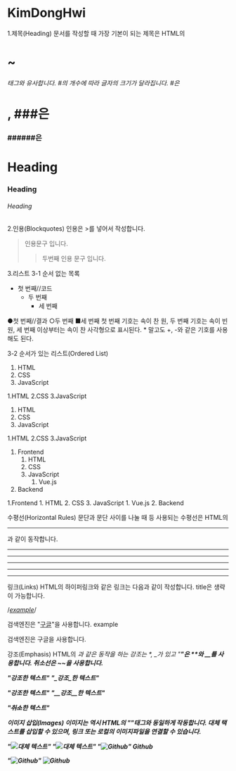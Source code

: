 # KimDongHwi

1.제목(Heading)
문서를 작성할 때 가장 기본이 되는 제목은 HTML의 <h1>~<h6> 태그와 유사합니다. #의 개수에 따라 글자의 크기가 달라집니다. 
#은 <h1>, ###은 <h3> ######은 <h6> 

# Heading
### Heading
###### Heading



2.인용(Blockquotes)
인용은 >를 넣어서 작성합니다.

> 인용문구 입니다.
>> 두번째 인용 문구 입니다.



3.리스트
3-1 순서 없는 목록
* 첫 번째//코드
    * 두 번째
      * 세 번째
      
●첫 번째//결과
    ○두 번째
      ■세 번째
첫 번째 기호는 속이 찬 원, 두 번째 기호는 속이 빈 원, 세 번째 이상부터는 속이 찬 사각형으로 표시된다. * 말고도 +, -와 같은 기호를 사용해도 된다.


3-2
순서가 있는 리스트(Ordered List)
1. HTML
2. CSS
3. JavaScript

1.HTML
2.CSS
3.JavaScript

1. HTML
1. CSS
1. JavaScript

1.HTML
2.CSS
3.JavaScript

1. Frontend
    1. HTML
    2. CSS
    3. JavaScript
        1. Vue.js
2. Backend



1.Frontend
    1. HTML
    2. CSS
    3. JavaScript
        1. Vue.js
2. Backend



수평선(Horizontal Rules)
문단과 문단 사이를 나눌 때 등 사용되는 수평선은 HTML의 <hr />과 같이 동작합니다.

* * *
***
*****
- - -
---------------------------------------




링크(Links)
HTML의 하이퍼링크와 같은 링크는 다음과 같이 작성합니다. title은 생략이 가능합니다.

/*[example](http://example.com "title")*/

검색엔진은 "[구글](https://www.google.com "구글")"을 사용합니다.
example

검색엔진은 구글을 사용합니다.





강조(Emphasis)
HTML의 <em>과 같은 동작을 하는 강조는 *, _가 있고 "<strong>"은 **와 __를 사용합니다. 취소선은 ~~을 사용합니다.

"*강조*한 텍스트"
"_강조_한 텍스트"


"**강조**한 텍스트"
"__강조__한 텍스트"


"~~취소~~한 텍스트"






이미지 삽입(Images)
이미지는 역시 HTML의 "<img>"태그와 동일하게 작동합니다. 대체 택스트를 삽입할 수 있으며, 링크 또는 로컬의 이미지파일을 연결할 수 있습니다.

"![대체 텍스트](/경로/example.jpg)"
"![대체 텍스트](링크)"
"![Github](./public/img/3/github.png)"
Github

"![Github](https://assets-cdn.github.com/images/modules/open_graph/github-octocat.png)"
![Github](https://assets-cdn.github.com/images/modules/open_graph/github-octocat.png)
